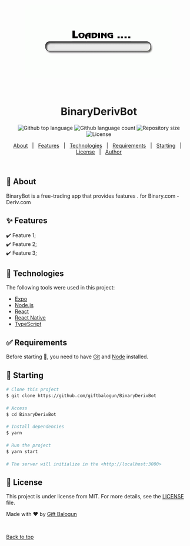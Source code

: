 <div align="center" id="top"> 
  <img src="img/loading.gif" alt="BinaryDerivBot" />

&#xa0;

</div>

<h1 align="center">BinaryDerivBot</h1>

<p align="center">
  <img alt="Github top language" src="https://img.shields.io/github/languages/top/giftbalogun/BinaryDerivBot?color=56BEB8">

  <img alt="Github language count" src="https://img.shields.io/github/languages/count/giftbalogun/BinaryDerivBot?color=56BEB8">

  <img alt="Repository size" src="https://img.shields.io/github/repo-size/giftbalogun/BinaryDerivBot?color=56BEB8">

  <img alt="License" src="https://img.shields.io/github/license/giftbalogun/BinaryDerivBot?color=56BEB8">

  <!-- <img alt="Github issues" src="https://img.shields.io/github/issues/giftbalogun/BinaryDerivBot?color=56BEB8" /> -->

  <!-- <img alt="Github forks" src="https://img.shields.io/github/forks/giftbalogun/BinaryDerivBot?color=56BEB8" /> -->

  <!-- <img alt="Github stars" src="https://img.shields.io/github/stars/giftbalogun/BinaryDerivBot?color=56BEB8" /> -->
</p>

<p align="center">
  <a href="#dart-about">About</a> &#xa0; | &#xa0; 
  <a href="#sparkles-features">Features</a> &#xa0; | &#xa0;
  <a href="#rocket-technologies">Technologies</a> &#xa0; | &#xa0;
  <a href="#white_check_mark-requirements">Requirements</a> &#xa0; | &#xa0;
  <a href="#checkered_flag-starting">Starting</a> &#xa0; | &#xa0;
  <a href="#memo-license">License</a> &#xa0; | &#xa0;
  <a href="https://github.com/giftbalogun" target="_blank">Author</a>
</p>

<br>

## :dart: About

BinaryBot is a free-trading app that provides features . for Binary.com - Deriv.com

## :sparkles: Features

:heavy_check_mark: Feature 1;\
:heavy_check_mark: Feature 2;\
:heavy_check_mark: Feature 3;

## :rocket: Technologies

The following tools were used in this project:

- [Expo](https://expo.io/)
- [Node.js](https://nodejs.org/en/)
- [React](https://pt-br.reactjs.org/)
- [React Native](https://reactnative.dev/)
- [TypeScript](https://www.typescriptlang.org/)

## :white_check_mark: Requirements

Before starting :checkered_flag:, you need to have [Git](https://git-scm.com) and [Node](https://nodejs.org/en/) installed.

## :checkered_flag: Starting

```bash
# Clone this project
$ git clone https://github.com/giftbalogun/BinaryDerivBot

# Access
$ cd BinaryDerivBot

# Install dependencies
$ yarn

# Run the project
$ yarn start

# The server will initialize in the <http://localhost:3000>
```

## :memo: License

This project is under license from MIT. For more details, see the [LICENSE](LICENSE.md) file.

Made with :heart: by <a href="https://github.com/giftbalogun" target="\_blank"> Gift Balogun </a>

&#xa0;

<a href="#top">Back to top</a>

